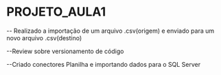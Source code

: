 # PROJETO_AULA1
-- Realizado a importação de um arquivo .csv(origem) e enviado para um novo arquivo .csv(destino)

--Review sobre versionamento de código

--Criado conectores Planilha e importando dados para o SQL Server
